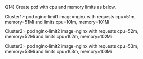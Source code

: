 Q14) Create pod with cpu and memory limits as below.

Cluster1:- pod nginx-limit1 image=nginx with requests cpu=51m, memory=51Mi and limits cpu=101m, memory=101Mi

Cluster2:- pod nginx-limit2 image=nginx with requests cpu=52m, memory=52Mi and limits cpu=102m, memory=102Mi

Cluster3:- pod nginx-limit2 image=nginx with requests cpu=53m, memory=53Mi and limits cpu=103m, memory=103Mi
